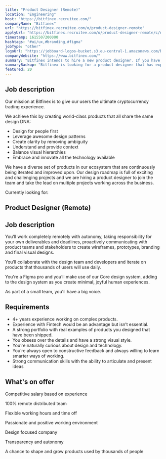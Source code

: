 ```yaml
---
title: "Product Designer (Remote)"
location: "Engineering"
host: "https://bitfinex.recruitee.com/"
companyName: "Bitfinex"
url: "https://bitfinex.recruitee.com/o/product-designer-remote"
applyUrl: "https://bitfinex.recruitee.com/o/product-designer-remote/c/new"
timestamp: 1615507200000
hashtags: "#ui/ux,#branding,#figma"
jobType: "other"
logoUrl: "https://jobboard-logos-bucket.s3.eu-central-1.amazonaws.com/bitfinex"
companyWebsite: "https://www.bitfinex.com/"
summary: "Bitfinex intends to hire a new product designer. If you have 4+ years experience working on complex products, consider applying."
summaryBackup: "Bitfinex is looking for a product designer that has experience in: #ui/ux, #branding, #figma."
featured: 20
---
```


## Job description

Our mission at Bitfinex is to give our users the ultimate cryptocurrency trading experience.

We achieve this by creating world-class products that all share the same design DNA:

*   Design for people first
*   Leverage awesome design patterns
*   Create clarity by removing ambiguity
*   Understand and provide context
*   Balance visual hierarchies
*   Embrace and innovate all the technology available

We have a diverse set of products in our ecosystem that are continuously being iterated and improved upon. Our design roadmap is full of exciting and challenging projects and we are hiring a product designer to join the team and take the lead on multiple projects working across the business.

Currently looking for:

## Product Designer (Remote)

## Job description

You’ll work completely remotely with autonomy, taking responsibility for your own deliverables and deadlines, proactively communicating with product teams and stakeholders to create wireframes, prototypes, branding and final visual designs.

You’ll collaborate with the design team and developers and iterate on products that thousands of users will use daily.

You're a Figma pro and you’ll make use of our Core design system, adding to the design system as you create minimal, joyful human experiences.

As part of a small team, you'll have a big voice.

## Requirements

*   4+ years experience working on complex products.
*   Experience with Fintech would be an advantage but isn’t essential.
*   A strong portfolio with real examples of products you designed that have been shipped.
*   You obsess over the details and have a strong visual style.
*   You’re naturally curious about design and technology.
*   You’re always open to constructive feedback and always willing to learn smarter ways of working.
*   Strong communication skills with the ability to articulate and present ideas

## What's on offer

Competitive salary based on experience

100% remote distributed team

Flexible working hours and time off

Passionate and positive working environment

Design focused company

Transparency and autonomy

A chance to shape and grow products used by thousands of people
